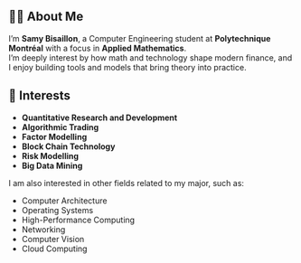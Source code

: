 ## 👨‍💻 About Me

I’m **Samy Bisaillon**, a Computer Engineering student at **Polytechnique Montréal** with a focus in **Applied Mathematics**.  
I’m deeply interest by how math and technology shape modern finance, and I enjoy building tools and models that bring theory into practice.  

## 🌱 Interests  

- **Quantitative Research and Development**
- **Algorithmic Trading**  
- **Factor Modelling**  
- **Block Chain Technology**
- **Risk Modelling**
- **Big Data Mining**

I am also interested in other fields related to my major, such as:

- Computer Architecture
- Operating Systems
- High-Performance Computing
- Networking
- Computer Vision
- Cloud Computing
